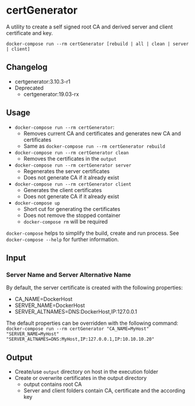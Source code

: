 # certGenerator
A utility to create a self signed root CA and derived server and client certificate and key.

`docker-compose run --rm certGenerator [rebuild | all | clean | server | client]`

##  Changelog
- certgenerator:3.10.3-r1
- Deprecated
  - certgenerator:19.03-rx
##  Usage
  - `docker-compose run --rm certGenerator`:
    * Removes current CA and certificates and generates new CA and certificates
    * Same as `docker-compose run --rm certGenerator rebuild`
  - `docker-compose run --rm certGenerator clean`
    * Removes the certificates in the `output`
  - `docker-compose run --rm certGenerator server`
    * Regenerates the server certificates
    * Does not generate CA if it already exist
  - `docker-compose run --rm certGenerator client`
    * Generates the client certificates
    * Does not generate CA if it already exist
  - `docker-compose up`
    * Short cut for generating the certificates
    * Does not remove the stopped container
    * `docker-compose rm` will be required

`docker-compose` helps to simplify the build, create and run process.
See `docker-compose --help` for further information.


##  Input
### Server Name and Server Alternative Name
By default, the server certificate is created with the following properties:
- CA_NAME=DockerHost
- SERVER_NAME=DockerHost
- SERVER_ALTNAMES=DNS:DockerHost,IP:127.0.0.1

The default properties can be overridden with the following command:
`docker-compose run --rm certGenerator "CA_NAME=MyHost" "SERVER_NAME=MyHost" "SERVER_ALTNAMES=DNS:MyHost,IP:127.0.0.1,IP:10.10.10.20"`

##  Output
  - Create/use `output` directory on host in the execution folder
  - Create or overwrite certificates in the output directory
    - output contains root CA
    - Server and client folders contain CA, certificate and the according key
